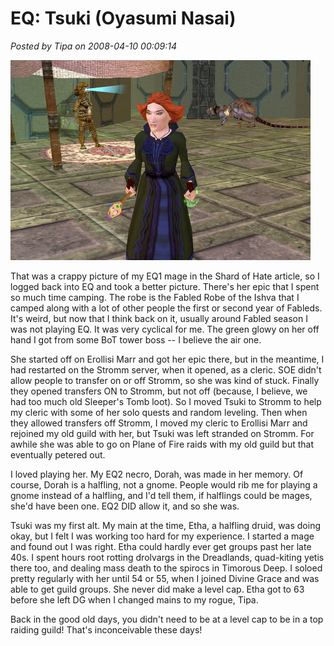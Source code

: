 # EQ: Tsuki (Oyasumi Nasai)

*Posted by Tipa on 2008-04-10 00:09:14*

![eqgame-2008-04-09-20-11-01-28.jpg](../uploads/2008/04/eqgame-2008-04-09-20-11-01-28.jpg)

That was a crappy picture of my EQ1 mage in the Shard of Hate article, so I logged back into EQ and took a better picture. There's her epic that I spent so much time camping. The robe is the Fabled Robe of the Ishva that I camped along with a lot of other people the first or second year of Fableds. It's weird, but now that I think back on it, usually around Fabled season I was not playing EQ. It was very cyclical for me. The green glowy on her off hand I got from some BoT tower boss -- I believe the air one.

She started off on Erollisi Marr and got her epic there, but in the meantime, I had restarted on the Stromm server, when it opened, as a cleric. SOE didn't allow people to transfer on or off Stromm, so she was kind of stuck. Finally they opened transfers ON to Stromm, but not off (because, I believe, we had too much old Sleeper's Tomb loot). So I moved Tsuki to Stromm to help my cleric with some of her solo quests and random leveling. Then when they allowed transfers off Stromm, I moved my cleric to Erollisi Marr and rejoined my old guild with her, but Tsuki was left stranded on Stromm. For awhile she was able to go on Plane of Fire raids with my old guild but that eventually petered out.

I loved playing her. My EQ2 necro, Dorah, was made in her memory. Of course, Dorah is a halfling, not a gnome. People would rib me for playing a gnome instead of a halfling, and I'd tell them, if halflings could be mages, she'd have been one. EQ2 DID allow it, and so she was.

Tsuki was my first alt. My main at the time, Etha, a halfling druid, was doing okay, but I felt I was working too hard for my experience. I started a mage and found out I was right. Etha could hardly ever get groups past her late 40s. I spent hours root rotting drolvargs in the Dreadlands, quad-kiting yetis there too, and dealing mass death to the spirocs in Timorous Deep. I soloed pretty regularly with her until 54 or 55, when I joined Divine Grace and was able to get guild groups. She never did make a level cap. Etha got to 63 before she left DG when I changed mains to my rogue, Tipa.

Back in the good old days, you didn't need to be at a level cap to be in a top raiding guild! That's inconceivable these days!

